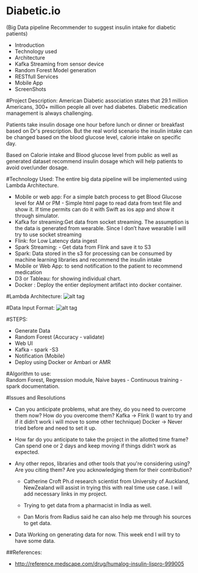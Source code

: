 # Diabetic.io
(Big Data pipeline Recommender to suggest insulin intake for diabetic patients)

- Introduction
- Technology used
- Architecture
- Kafka Streaming from sensor device
- Random Forest Model generation
- RESTfull Services
- Mobile App
- ScreenShots


#Project Description:
American Diabetic association states that 29.1 million Americans, 300+ million people all over had diabetes. Diabetic medication management is always challenging.

Patients take insulin dosage one hour before lunch or dinner or breakfast based on Dr's prescription. But the real world scenario the insulin intake can be changed based on the blood glucose level,  calorie intake on specific day. 

Based on Calorie intake and Blood glucose level from public as well as generated dataset recommend insulin dosage which will help patients to avoid over/under dosage. 

#Technology Used:
The entire big data pipeline will be implemented using Lambda Architecture.

 - Mobile or web app: For a simple batch process to get Blood Glucose level for AM or PM  - Simple html page to read data from text file and show it. If time permits can do it with Swift as ios app and show it through simulator.
 - Kafka for streaming:Get data from socket streaming. The assumption is the data is generated from wearable. Since I don’t have wearable I will try to use socket streaming
 - Flink: for Low Latency data ingest
 - Spark Streaming: - Get data from Flink and save it to S3
 - Spark: Data stored in the s3 for processing can be consumed by machine learning libraries and 
recommend the insulin intake
 - Mobile or Web App: to send notification to the patient to recommend medication
 - D3 or Tableau: for showing individual chart.
 - Docker : Deploy the entier deployment artifact into docker container. 

#Lambda Architecture:
![alt tag](https://github.com/Jayaradha/pipeline/blob/master/images/lambda.png)

#Data Input Format:
![alt tag](https://github.com/Jayaradha/pipeline/blob/master/images/input.png)

#STEPS:
- Generate Data
- Random Forest (Accuracy - validate)
- Web UI
- Kafka - spark -S3 
- Notification (Mobile)
- Deploy using Docker or Ambari or AMR

#Algorithm to use:                      
Random Forest, Regression module, Naive bayes - Continuous training - spark documentation. 

#Issues and Resolutions
- Can you anticipate problems, what are they, do you need to overcome them now? How do you overcome them?
  Kafka -> Flink (I want to try and if it didn’t work i will move to some other technique)
  Docker -> Never tried before and need to set it up.

- How far do you anticipate to take the project in the allotted time frame? 
Can spend one or 2 days and keep moving if things didn’t work as expected.

- Any other repos, libraries and other tools that you're considering using? Are you citing them? Are you acknowledging them for their contribution?
     * Catherine Croft Ph.d research scientist from University of Auckland, NewZealand will assist in trying this with real time use case. I will add necessary links in my project.

     * Trying to get data from a pharmacist in India as well.

     * Dan Moris from Radius said he can also help me through his sources to get data.

- Data
Working on generating data for now. This week end I will try to have some data.

##References:
- http://reference.medscape.com/drug/humalog-insulin-lispro-999005







